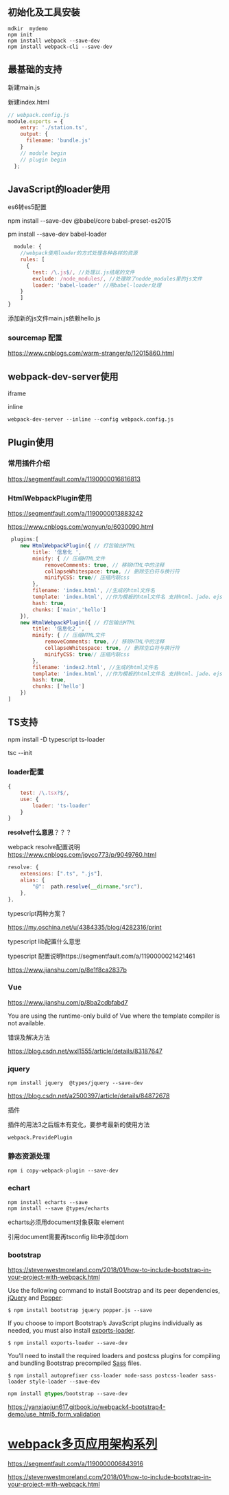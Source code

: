 ## 初始化及工具安装

```shell
mdkir  mydemo
npm init
npm install webpack --save-dev
npm install webpack-cli --save-dev
```

## 最基础的支持

新建main.js

新建index.html

```javascript
// webpack.config.js
module.exports = {
    entry: './station.ts',
    output: {
      filename: 'bundle.js'
    }
    // module begin
    // plugin begin
  };
```

## JavaScript的loader使用

es6转es5配置

npm install --save-dev @babel/core babel-preset-es2015

pm install --save-dev babel-loader

```javascript
  module: {
    //webpack使用loader的方式处理各种各样的资源
    rules: [
      {
        test: /\.js$/, //处理以.js结尾的文件
        exclude: /node_modules/, //处理除了nodde_modules里的js文件
        loader: 'babel-loader' //用babel-loader处理
    }
    ]
}
```

添加新的js文件main.js依赖hello.js

### sourcemap 配置

https://www.cnblogs.com/warm-stranger/p/12015860.html

## webpack-dev-server使用

iframe

inline



```shell
webpack-dev-server --inline --config webpack.config.js
```

## Plugin使用

### 常用插件介绍 

https://segmentfault.com/a/1190000016816813



### HtmlWebpackPlugin使用

https://segmentfault.com/a/1190000013883242



https://www.cnblogs.com/wonyun/p/6030090.html

```javascript
 plugins:[
    new HtmlWebpackPlugin({ // 打包输出HTML
        title: '信息化 ',
        minify: { // 压缩HTML文件
            removeComments: true, // 移除HTML中的注释
            collapseWhitespace: true, // 删除空白符与换行符
            minifyCSS: true// 压缩内联css
        },
        filename: 'index.html', //生成的html文件名
        template: 'index.html', //作为模板的html文件名 支持html、jade、ejs
        hash: true,
        chunks: ['main','hello']
    }),
    new HtmlWebpackPlugin({ // 打包输出HTML
        title: '信息化2 ',
        minify: { // 压缩HTML文件
            removeComments: true, // 移除HTML中的注释
            collapseWhitespace: true, // 删除空白符与换行符
            minifyCSS: true// 压缩内联css
        },
        filename: 'index2.html', //生成的html文件名
        template: 'index.html', //作为模板的html文件名 支持html、jade、ejs
        hash: true,
        chunks: ['hello']
    })
]
```



## TS支持

npm install -D typescript ts-loader 



tsc --init

### loader配置

```javascript
{
    test: /\.tsx?$/,
    use: {
        loader: 'ts-loader'
    }
}
```

**resolve什么意思**？？？

webpack resolve配置说明 https://www.cnblogs.com/joyco773/p/9049760.html

```javascript
resolve: {
    extensions: [".ts", ".js"],
    alias: {
        "@":  path.resolve(__dirname,"src"),
    },
},
```

typescript两种方案？

https://my.oschina.net/u/4384335/blog/4282316/print



typescript  lib配置什么意思

typescript 配置说明https://segmentfault.com/a/1190000021421461

https://www.jianshu.com/p/8e1f8ca2837b



### Vue

https://www.jianshu.com/p/8ba2cdbfabd7

You are using the runtime-only build of Vue where the template compiler is not available.

错误及解决方法

https://blog.csdn.net/wxl1555/article/details/83187647



### jquery

```
npm install jquery  @types/jquery --save-dev
```

https://blog.csdn.net/a2500397/article/details/84872678

插件

插件的用法3之后版本有变化，要参考最新的使用方法

```
webpack.ProvidePlugin
```

### 静态资源处理

```
npm i copy-webpack-plugin --save-dev
```

### echart

```
npm install echarts --save
npm install --save @types/echarts
```

echarts必须用document对象获取 element

引用document需要再tsconfig lib中添加dom



### bootstrap



https://stevenwestmoreland.com/2018/01/how-to-include-bootstrap-in-your-project-with-webpack.html



Use the following command to install Bootstrap and its peer dependencies, [jQuery](https://jquery.com/) and [Popper](https://popper.js.org/):

```
$ npm install bootstrap jquery popper.js --save
```

If you choose to import Bootstrap’s JavaScript plugins individually as needed, you must also install [exports-loader](https://github.com/webpack-contrib/exports-loader).

```
$ npm install exports-loader --save-dev
```

You’ll need to install the required loaders and postcss plugins for compiling and bundling Bootstrap precompiled [Sass](http://sass-lang.com/) files.

```shell
$ npm install autoprefixer css-loader node-sass postcss-loader sass-loader style-loader --save-dev
```

```css
npm install @types/bootstrap --save-dev
```



https://yanxiaojun617.gitbook.io/webpack4-bootstrap4-demo/use_html5_form_validation



# [webpack多页应用架构系列](https://segmentfault.com/a/1190000006843916)

https://segmentfault.com/a/1190000006843916



https://stevenwestmoreland.com/2018/01/how-to-include-bootstrap-in-your-project-with-webpack.html